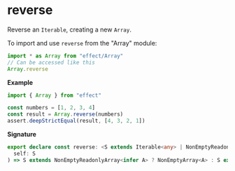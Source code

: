 # reverse

Reverse an `Iterable`, creating a new `Array`.

To import and use `reverse` from the "Array" module:

```ts
import * as Array from "effect/Array"
// Can be accessed like this
Array.reverse
```

**Example**

```ts
import { Array } from "effect"

const numbers = [1, 2, 3, 4]
const result = Array.reverse(numbers)
assert.deepStrictEqual(result, [4, 3, 2, 1])
```

**Signature**

```ts
export declare const reverse: <S extends Iterable<any> | NonEmptyReadonlyArray<any>>(
  self: S
) => S extends NonEmptyReadonlyArray<infer A> ? NonEmptyArray<A> : S extends Iterable<infer A> ? Array<A> : never
```
